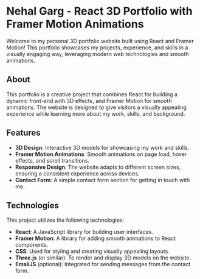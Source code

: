 # Nehal Garg - React 3D Portfolio with Framer Motion Animations

Welcome to my personal 3D portfolio website built using React and Framer Motion! This portfolio showcases my projects, experience, and skills in a visually engaging way, leveraging modern web technologies and smooth animations.




## About

This portfolio is a creative project that combines React for building a dynamic front-end with 3D effects, and Framer Motion for smooth animations. The website is designed to give visitors a visually appealing experience while learning more about my work, skills, and background.

## Features
- **3D Design**: Interactive 3D models for showcasing my work and skills.
- **Framer Motion Animations**: Smooth animations on page load, hover effects, and scroll transitions.
- **Responsive Design**: The website adapts to different screen sizes, ensuring a consistent experience across devices.
- **Contact Form**: A simple contact form section for getting in touch with me.

## Technologies
This project utilizes the following technologies:
- **React**: A JavaScript library for building user interfaces.
- **Framer Motion**: A library for adding smooth animations to React components.
- **CSS**: Used for styling and creating visually appealing layouts.
- **Three.js** (or similar): To render and display 3D models on the website.
- **EmailJS** (optional): Integrated for sending messages from the contact form.



